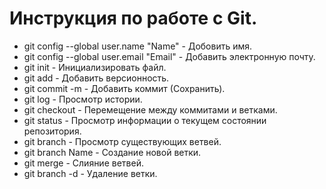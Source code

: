 # Инструкция по работе с Git.

* git config --global user.name "Name" - Добовить имя.
* git config --global user.email "Email" - Добавить электронную почту.
* git init - Инициализировать файл.
* git add - Добавить версионность.
* git commit -m - Добавить коммит (Сохранить).
* git log - Просмотр истории.
* git checkout - Перемещение между коммитами и ветками.
* git status - Просмотр информации о текущем состоянии репозитория.
* git branch - Просмотр существующих ветвей.
* git branch Name - Создание новой ветки.
* git merge - Слияние ветвей.
* git branch -d - Удаление ветки.